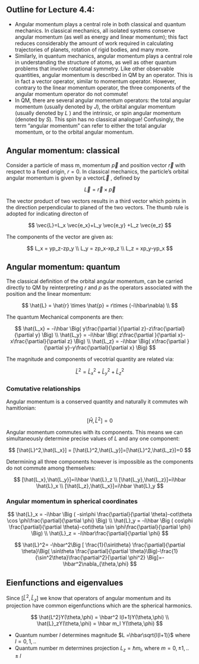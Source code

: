 ## Outline for Lecture 4.4:  

- Angular momentum plays a central role in both classical and quantum mechanics. In classical mechanics, all isolated systems conserve angular momentum (as well as energy and linear momentum); this fact reduces considerably the amount of work required in calculating trajectories of planets, rotation of rigid bodies, and many more. 
- Similarly, in quantum mechanics, angular momentum plays a central role in understanding the structure of atoms, as well as other quantum problems that involve rotational symmetry. Like other observable quantities, angular momentum is described in QM by an operator. This is in fact a vector operator, similar to momentum operator. However, contrary to the linear momentum operator, the three components of the angular momentum operator do not commute!
- In QM, there are several angular momentum operators: the total angular momentum (usually denoted by $J$), the orbital angular momentum (usually denoted by $L$ ) and the intrinsic, or spin angular momentum (denoted by $S$). This spin has no classical analogue! Confusingly, the term “angular momentum” can refer to either the total angular momentum, or to the orbital angular momentum.



## Angular momentum: classical

Consider a particle of mass m, momentum $\vec{p}$ and position vector $\vec{r}$ with respect to a fixed origin, $r = 0$. In classical mechanics, the particle’s orbital angular momentum is given by a vector$\vec{L}$ , defined by


$$
\vec{L} = \vec{r}  \times \vec{p}
$$


The vector product of two vectors results in a third vector which points in the direction perpendicular to planed of the two vectors. The thumb rule is adopted for indicating directon of 



$$
\vec{L}=L_x \vec{e_x}+L_y \vec{e_y} +L_z \vec{e_z} 
$$

 The components of the vector are given as:


$$
L_x = yp_z-zp_y \\
L_y = zp_x-xp_z \\
L_z = xp_y-yp_x
$$


## Angular momentum: quantum



The classical definition of the orbital angular momentum,  can be carried directly to QM by reinterpreting $r$ and $p$ as the operators associated with the position and the linear momentum:


$$
\hat{L} = \hat{r}  \times \hat{p} = r\times (-i\hbar\nabla) \\
$$

The quantum Mechanical components are then:


$$
\hat{L_x} = -i\hbar \Big( y\frac{\partial }{\partial z}-z\frac{\partial}{\partial y} \Big) \\
\hat{L_y} = -i\hbar \Big( z\frac{\partial }{\partial x}-x\frac{\partial}{\partial z} \Big) \\
\hat{L_z} = -i\hbar \Big( x\frac{\partial }{\partial y}-y\frac{\partial}{\partial x} \Big)
$$

The magnitude and components of vecotrial quantity are related via: 

$$
\hat{L}^2 = \hat{L}^2_x+\hat{L}^2_y+\hat{L}^2_z
$$



### Comutative relationships 

Angular momentum is a conserved quantity and naturally it commutes wih hamitlonian:


$$
[\hat{H},\hat{L}^2]=0
$$


Angular momentum commutes with its components. This means we can simultaneously determine precise values of $L$ and any one component:


$$
[\hat{L}^2,\hat{L_x}] = [\hat{L}^2,\hat{L_y}]=[\hat{L}^2,\hat{L_z}]=0
$$



Determining all three components however is impossible as the components do not commute among themselves:


$$
[\hat{L_x},\hat{L_y}]=i\hbar \hat{L}_z
\\ 
[\hat{L_y},\hat{L_z}]=i\hbar \hat{L}_x 
\\ 
[\hat{L_z},\hat{L_x}]=i\hbar \hat{L}_y
$$



### Angular momentum in spherical coordinates


$$
\hat{L}_x = -i\hbar \Big (  -sin\phi \frac{\partial}{\partial \theta}-cot\theta \cos \phi\frac{\partial}{\partial \phi}     \Big) \\
\hat{L}_y = -i\hbar \Big (  cos\phi \frac{\partial}{\partial \theta}-cot\theta \sin \phi\frac{\partial}{\partial \phi}     \Big) \\
\hat{L}_z = -i\hbar\frac{\partial}{\partial \phi}
$$

$$
\hat{L}^2= -\hbar^2\Big [  \frac{1}{\sin\theta} \frac{\partial}{\partial \theta}\Big( \sin\theta \frac{\partial}{\partial \theta}\Big)-\frac{1}{\sin^2\theta}\frac{\partial^2}{\partial \phi^2}     \Big]=-\hbar^2\nabla_{\theta,\phi}
$$




## Eienfunctions and eigenvalues 

Since $[\hat{L}^2,\hat{L}_z]$ we know that operators of angular momentum and its projection have common eigenfunctions which are the spherical harmonics. 


$$
\hat{L^2}Y(\theta,\phi) = \hbar^2 l(l+1)Y(\theta,\phi) \\
\hat{L}_zY(\theta,\phi) = \hbar m_l Y(\theta,\phi)
$$



- Quantum number $l$ determines magnitude  $L =\hbar\sqrt{l(l+1)}$ where $l=0,1,..$
- Quantum number m determines projection  $L_z=\hbar m_l$, where $m=0,\pm1,..\pm l$

